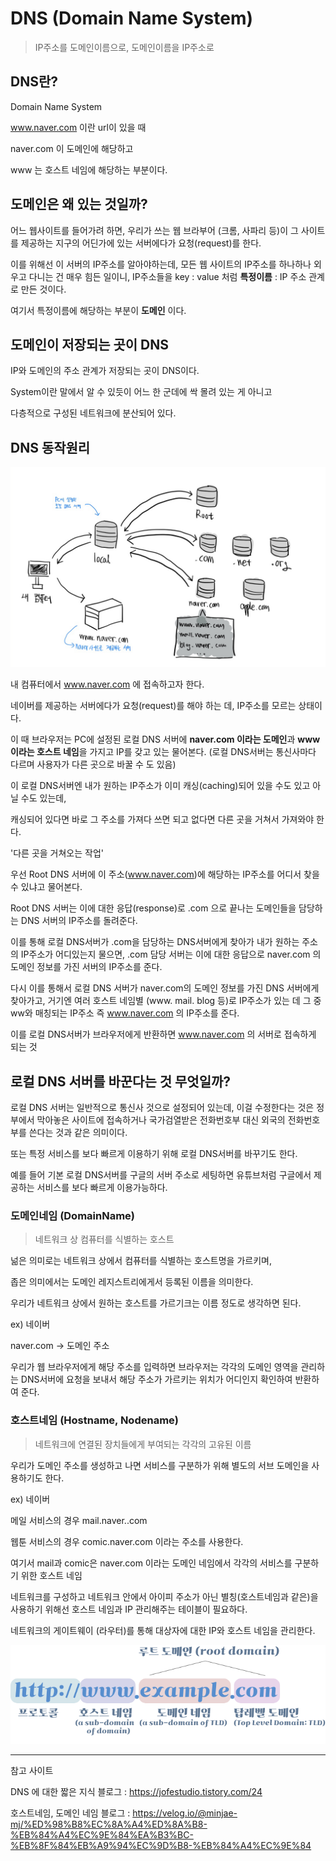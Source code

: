 # DNS (Domain Name System)

> IP주소를 도메인이름으로, 도메인이름을 IP주소로



## DNS란?

Domain Name System

www.naver.com 이란 url이 있을 때

naver.com 이 도메인에 해당하고

www 는 호스트 네임에 해당하는 부분이다.



## 도메인은 왜 있는 것일까?

어느 웹사이트를 들어가려 하면, 우리가 쓰는 웹 브라부어 (크롬, 사파리 등)이 그 사이트를 제공하는 지구의 어딘가에 있는 서버에다가 요청(request)를 한다.

이를 위해선 이 서버의 IP주소를 알아야하는데, 모든 웹 사이트의 IP주소를 하나하나 외우고 다니는 건 매우 힘든 일이니, IP주소들을 key : value 처럼 **특정이름** : IP 주소 관계로 만든 것이다.

여기서 특정이름에 해당하는 부분이 **도메인** 이다.



## 도메인이 저장되는 곳이 DNS

IP와 도메인의 주소 관계가 저장되는 곳이 DNS이다.

System이란 말에서 알 수 있듯이 어느 한 군데에 싹 몰려 있는 게 아니고

다층적으로 구성된 네트워크에 분산되어 있다.



## DNS 동작원리

![img](md-images/img-16429204612551.png)



내 컴퓨터에서 www.naver.com 에 접속하고자 한다.

네이버를 제공하는 서버에다가 요청(request)를 해야 하는 데, IP주소를 모르는 상태이다.

이 때 브라우저는 PC에 설정된 로컬 DNS 서버에 **naver.com 이라는 도메인**과  **www 이라는 호스트 네임**을 가지고 IP를 갖고 있는 물어본다. (로컬 DNS서버는 통신사마다 다르며 사용자가 다른 곳으로 바꿀 수 도 있음)

이 로컬 DNS서버엔 내가 원하는 IP주소가 이미 캐싱(caching)되어 있을 수도 있고 아닐 수도 있는데,

캐싱되어 있다면 바로 그 주소를 가져다 쓰면 되고 없다면 다른 곳을 거쳐서 가져와야 한다.



'다른 곳을 거쳐오는 작업'

우선 Root DNS 서버에 이 주소(www.naver.com)에 해당하는 IP주소를 어디서 찾을 수 있냐고 물어본다.

Root DNS 서버는 이에 대한 응답(response)로 .com 으로 끝나는 도메인들을 담당하는 DNS 서버의 IP주소를 돌려준다.

이를 통해 로컬 DNS서버가 .com을 담당하는 DNS서버에게 찾아가 내가 원하는 주소의 IP주소가 어디있는지 물으면, .com 담당 서버는 이에 대한 응답으로 naver.com 의 도메인 정보를 가진 서버의 IP주소를 준다.

다시 이를 통해서 로컬 DNS 서버가 naver.com의 도메인 정보를 가진 DNS 서버에게 찾아가고, 거기엔 여러 호스트 네임별 (www. mail. blog 등)로 IP주소가 있는 데 그 중 ww와 매칭되는 IP주소 즉 www.naver.com 의 IP주소를 준다.

이를 로컬 DNS서버가 브라우저에게 반환하면 www.naver.com 의 서버로 접속하게 되는 것



## 로컬 DNS 서버를 바꾼다는 것 무엇일까?

로컬 DNS 서버는 일반적으로 통신사 것으로 설정되어 있는데, 이걸 수정한다는 것은 정부에서 막아놓은 사이트에 접속하거나 국가검열받은 전화번호부 대신 외국의 전화번호부를 쓴다는 것과 같은 의미이다.

또는 특정 서비스를 보다 빠르게 이용하기 위해 로컬 DNS서버를 바꾸기도 한다.

예를 들어 기본 로컬 DNS서버를 구글의 서버 주소로 세팅하면 유튜브처럼 구글에서 제공하는 서비스를 보다 빠르게 이용가능하다.



### 도메인네임 (DomainName)

> 네트워크 상 컴퓨터를 식별하는 호스트

넒은 의미로는 네트워크 상에서 컴퓨터를 식별하는 호스트명을 가르키며,

좁은 의미에서는 도메인 레지스트리에게서 등록된 이름을 의미한다.



우리가 네트워크 상에서 원하는 호스트를 가르기크는 이름 정도로 생각하면 된다. 

ex) 네이버

naver.com -> 도메인 주소

우리가 웹 브라우저에게 해당 주소를 입력하면 브라우저는 각각의 도메인 영역을 관리하는 DNS서버에 요청을 보내서 해당 주소가 가르키는 위치가 어디인지 확인하여 반환하여 준다.



### 호스트네임 (Hostname, Nodename)

>  네트워크에 연결된 장치들에게 부여되는 각각의 고유된 이름



우리가 도메인 주소를 생성하고 나면 서비스를 구분하가 위해 별도의 서브 도메인을 사용하기도 한다.

ex) 네이버

메일 서비스의 경우 mail.naver..com

웹툰 서비스의 경우 comic.naver.com 이라는 주소를 사용한다.

여기서 mail과 comic은 naver.com 이라는 도메인 네임에서 각각의 서비스를 구분하기 위한 호스트 네임



네트워크를 구성하고 네트워크 안에서 아이피 주소가 아닌 별칭(호스트네임과 같은)을 사용하기 위해선 호스트 네임과 IP 관리해주는 테이블이 필요하다.

네트워크의 게이트웨이 (라우터)를 통해 대상자에 대한 IP와 호스트 네임을 관리한다.

![img](md-images/Group%203.png)



---

참고 사이트



DNS 에 대한 짧은 지식 블로그 : https://jofestudio.tistory.com/24

호스트네임, 도메인 네임 블로그 : https://velog.io/@minjae-mj/%ED%98%B8%EC%8A%A4%ED%8A%B8-%EB%84%A4%EC%9E%84%EA%B3%BC-%EB%8F%84%EB%A9%94%EC%9D%B8-%EB%84%A4%EC%9E%84



